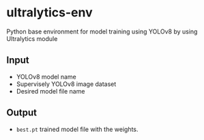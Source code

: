 # ultralytics-env
Python base environment for model training using YOLOv8 by using Ultralytics module

## Input
- YOLOv8 model name
- Supervisely YOLOv8 image dataset
- Desired model file name

## Output
- `best.pt` trained model file with the weights.
